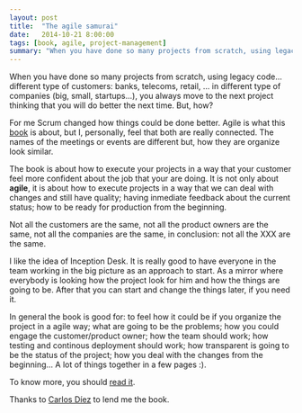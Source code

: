 ```yaml
---
layout: post
title:  "The agile samurai"
date:   2014-10-21 8:00:00
tags: [book, agile, project-management]
summary: "When you have done so many projects from scratch, using legacy code... different type of customers: banks, telecoms, retail, ..."
---
```


When you have done so many projects from scratch, using legacy code... different type of customers: banks, telecoms, retail, ... in different type of companies (big, small, startups...), you always move to the next project thinking that you will do better the next time. But, how?

For me Scrum changed how things could be done better. Agile is what this [book][book] is about, but I, personally, feel that both are really connected. The names of the meetings or events are different but, how they are organize look similar.

The book is about how to execute your projects in a way that your customer feel more confident about the job that your are doing. It is not only about **agile**, it is about how to execute projects in a way that we can deal with changes and still have quality; having inmediate feedback about the current status; how to be ready for production from the beginning.

Not all the customers are the same, not all the product owners are the same, not all the companies are the same, in conclusion: not all the XXX are the same.

I like the idea of Inception Desk. It is really good to have everyone in the team working in the big picture as an approach to start. As a mirror where everybody is looking how the project look for him and how the things are going to be. After that you can start and change the things later, if you need it.

In general the book is good for: to feel how it could be if you organize the project in a agile way; what are going to be the problems; how you could engage the customer/product owner; how the team should work; how testing and continous deployment should work; how transparent is going to be the status of the project; how you deal with the changes from the beginning... A lot of things together in a few pages :).

To know more, you should [read it][book].

Thanks to [Carlos Díez][carlos] to lend me the book.

[book]: https://pragprog.com/book/jtrap/the-agile-samurai
[carlos]: https://twitter.com/cdiezgil